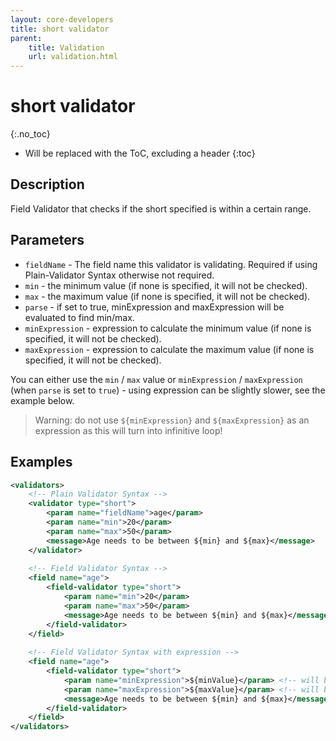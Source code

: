```yaml
---
layout: core-developers
title: short validator
parent:
    title: Validation
    url: validation.html
---
```


# short validator
{:.no_toc}

* Will be replaced with the ToC, excluding a header
{:toc}

## Description

Field Validator that checks if the short specified is within a certain range.

## Parameters

- `fieldName` - The field name this validator is validating. Required if using Plain-Validator Syntax otherwise not required.
- `min` - the minimum value (if none is specified, it will not be checked).
- `max` - the maximum value (if none is specified, it will not be checked).
- `parse` - if set to true, minExpression and maxExpression will be evaluated to find min/max.
- `minExpression` - expression to calculate the minimum value (if none is specified, it will not be checked).
- `maxExpression` - expression to calculate the maximum value (if none is specified, it will not be checked).

You can either use the `min` / `max` value or `minExpression` / `maxExpression` (when `parse` is set to `true`) - using 
expression can be slightly slower, see the example below.

> Warning: do not use `${minExpression}` and `${maxExpression}` as an expression as this will turn into infinitive loop!

## Examples

```xml
<validators>
    <!-- Plain Validator Syntax -->
    <validator type="short">
        <param name="fieldName">age</param>
        <param name="min">20</param>
        <param name="max">50</param>
        <message>Age needs to be between ${min} and ${max}</message>
    </validator>
 
    <!-- Field Validator Syntax -->
    <field name="age">
        <field-validator type="short">
            <param name="min">20</param>
            <param name="max">50</param>
            <message>Age needs to be between ${min} and ${max}</message>
        </field-validator>
    </field>
 
    <!-- Field Validator Syntax with expression -->
    <field name="age">
        <field-validator type="short">
            <param name="minExpression">${minValue}</param> <!-- will be evaluated as: Short getMinValue() -->
            <param name="maxExpression">${maxValue}</param> <!-- will be evaluated as: Short getMaxValue() -->
            <message>Age needs to be between ${min} and ${max}</message>
        </field-validator>
    </field>
</validators>
```
